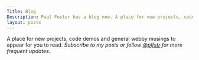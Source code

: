 ```yaml
---
Title: Blog
Description: Paul Foster has a blog now. A place for new projects, code demos and general web musings to appear for you to read.
layout: posts
---
```

A place for new projects, code demos and general webby musings to appear for you to read. _Subscribe to my posts or follow [@plfstr](https://twitter.com/plfstr/) for more frequent updates._